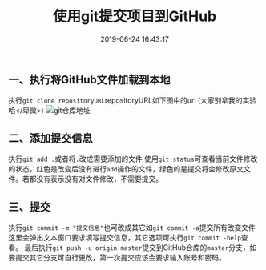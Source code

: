 ﻿---
title: '使用git提交项目到GitHub'
date: 2019-06-24 16:43:17
tags:
 - Git
categories:
 - Git
---
## 一、执行将GitHub文件加载到本地
执行`git clone repositoryURL`repositoryURL如下图中的url (大家别拿我的实验哈</卑微>)
![git仓库地址](https://xfx98.github.io/ms/img/repository-link.png)

## 二、添加提交信息
执行`git add .`或者将`.`改成需要添加的文件
使用`git status`可查看当前文件修改的状态，红色是改变后没有进行`add`操作的文件，绿色的是提交将会修改原文文件。若都没有表示没有对文件修改，不需要提交。
## 三、提交
执行`git commit -m "提交信息"`也可改成其它如`git commit -a`提交所有改变文件这里会弹出文本窗口要求填写提交信息，其它选项可执行`git commit -help`查看。
最后执行`git push -u origin master`提交到GitHub仓库的`master`分支，如要提交其它分支可自行更改，第一次提交应该会要求输入账号和密码。

